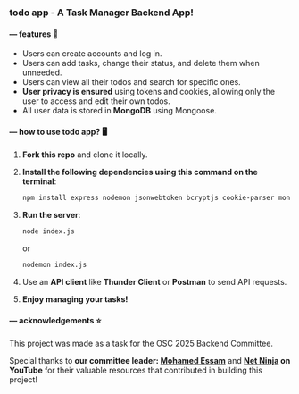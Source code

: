 ### **todo app - A Task Manager Backend App!**  

#### **— features 🚀**  
- Users can create accounts and log in.  
- Users can add tasks, change their status, and delete them when unneeded.  
- Users can view all their todos and search for specific ones.  
- **User privacy is ensured** using tokens and cookies, allowing only the user to access and edit their own todos.  
- All user data is stored in **MongoDB** using Mongoose.  

#### **— how to use todo app? 🖥️**  
1. **Fork this repo** and clone it locally.  
2. **Install the following dependencies using this command on the terminal**:  
   ```sh
   npm install express nodemon jsonwebtoken bcryptjs cookie-parser mongoose
   ```
3. **Run the server**:  
   ```sh
   node index.js
   ```
   
   or
   ```sh
   nodemon index.js
   ```
5. Use an **API client** like **Thunder Client** or **Postman** to send API requests.  
6. **Enjoy managing your tasks!**   

#### **— acknowledgements ⭐**  
This project was made as a task for the OSC 2025 Backend Committee.

Special thanks to **our committee leader: [Mohamed Essam](https://github.com/Meefr)** and **[Net Ninja](https://www.youtube.com/@NetNinja) on YouTube** for their valuable resources that contributed in building this project!

